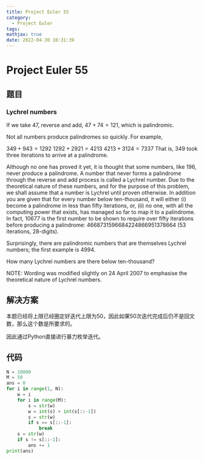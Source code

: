 ```yaml
---
title: Project Euler 55
category:
  - Project Euler
tags:
mathjax: true
date: 2022-04-30 10:31:39
---
```


<escape><!-- more --></escape>

# Project Euler 55

## 题目

### Lychrel numbers

If we take $47$, reverse and add, $47 + 74 = 121$, which is palindromic.

Not all numbers produce palindromes so quickly. For example,

$349 + 943 = 1292$
$1292 + 2921 = 4213$
$4213 + 3124 = 7337$
That is, $349$ took three iterations to arrive at a palindrome.

Although no one has proved it yet, it is thought that some numbers, like $196$, never produce a palindrome. A number that never forms a palindrome through the reverse and add process is called a Lychrel number. Due to the theoretical nature of these numbers, and for the purpose of this problem, we shall assume that a number is Lychrel until proven otherwise. In addition you are given that for every number below ten-thousand, it will either (i) become a palindrome in less than fifty iterations, or, (ii) no one, with all the computing power that exists, has managed so far to map it to a palindrome. In fact, 10677 is the first number to be shown to require over fifty iterations before producing a palindrome: $4668731596684224866951378664$ ($53$ iterations, $28$-digits).

Surprisingly, there are palindromic numbers that are themselves Lychrel numbers; the first example is $4994$.

How many Lychrel numbers are there below ten-thousand?

NOTE: Wording was modified slightly on $24$ April $2007$ to emphasise the theoretical nature of Lychrel numbers.

## 解决方案

本题已经将上限已经圈定好迭代上限为$50$，因此如果$50$次迭代完成后仍不是回文数，那么这个数是所要求的。

因此通过Python直接进行暴力枚举迭代。

## 代码

```py
N = 10000
M = 50
ans = 0
for i in range(1, N):
    w = i
    for i in range(M):
        s = str(w)
        w = int(s) + int(s[::-1])
        s = str(w)
        if s == s[::-1]:
            break
    s = str(w)
    if s != s[::-1]:
        ans += 1
print(ans)
```
